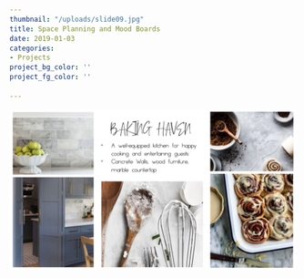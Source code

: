 ```yaml
---
thumbnail: "/uploads/slide09.jpg"
title: Space Planning and Mood Boards
date: 2019-01-03
categories:
- Projects
project_bg_color: ''
project_fg_color: ''

---
```

![](/uploads/slide06.jpg)